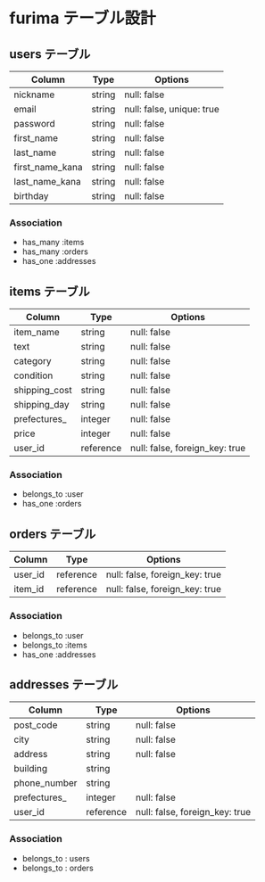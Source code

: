 # furima テーブル設計

## users テーブル

| Column          | Type   | Options                  |
| --------------- | ------ | ------------------------ |
| nickname        | string | null: false              |
| email           | string | null: false, unique: true|
| password        | string | null: false              |
| first_name      | string | null: false              |
| last_name       | string | null: false              |
| first_name_kana | string | null: false              |
| last_name_kana  | string | null: false              |
| birthday        | string | null: false              |

### Association

- has_many :items
- has_many :orders
- has_one :addresses


## items テーブル

| Column        | Type      | Options                        |
| ------------- | --------- | ------------------------------ |
| item_name     | string    | null: false                    |
| text          | string    | null: false                    |
| category      | string    | null: false                    |
| condition     | string    | null: false                    |
| shipping_cost | string    | null: false                    |
| shipping_day  | string    | null: false                    |
| prefectures_  | integer   | null: false                    |
| price         | integer   | null: false                    |
| user_id       | reference | null: false, foreign_key: true |

### Association

- belongs_to :user
- has_one :orders


## orders テーブル

| Column       | Type      | Options                        |
| ------------ | --------- | ------------------------------ |
| user_id      | reference | null: false, foreign_key: true |
| item_id      | reference | null: false, foreign_key: true |

### Association

- belongs_to :user
- belongs_to :items
- has_one :addresses


## addresses テーブル

| Column          | Type      | Options                        |
| --------------- | --------- | ------------------------------ |
| post_code       | string    | null: false                    |
| city            | string    | null: false                    |
| address         | string    | null: false                    |
| building        | string    |                                |
| phone_number    | string    |                                |
| prefectures_    | integer   | null: false                    |
| user_id         | reference | null: false, foreign_key: true |

### Association

- belongs_to : users
- belongs_to : orders
